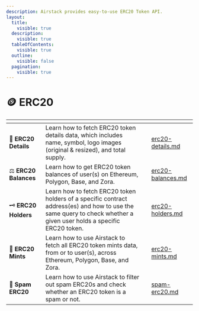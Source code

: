 ```yaml
---
description: Airstack provides easy-to-use ERC20 Token API.
layout:
  title:
    visible: true
  description:
    visible: true
  tableOfContents:
    visible: true
  outline:
    visible: false
  pagination:
    visible: true
---
```


# 🪙 ERC20

<table data-view="cards"><thead><tr><th></th><th></th><th></th><th data-hidden data-card-target data-type="content-ref"></th></tr></thead><tbody><tr><td><span data-gb-custom-inline data-tag="emoji" data-code="1f4d1">📑</span> <strong>ERC20 Details</strong></td><td>Learn how to fetch ERC20 token details data, which includes name, symbol, logo images (original &#x26; resized), and total supply.</td><td></td><td><a href="erc20-details.md">erc20-details.md</a></td></tr><tr><td><span data-gb-custom-inline data-tag="emoji" data-code="2696">⚖</span> <strong>ERC20 Balances</strong></td><td>Learn how to get ERC20 token balances of user(s) on Ethereum, Polygon, Base, and Zora.</td><td></td><td><a href="erc20-balances.md">erc20-balances.md</a></td></tr><tr><td><span data-gb-custom-inline data-tag="emoji" data-code="1f5dd">🗝</span> <strong>ERC20 Holders</strong></td><td>Learn how to fetch ERC20 token holders of a specific contract address(es) and how to use the same query to check whether a given user holds a specific ERC20 token.</td><td></td><td><a href="erc20-holders.md">erc20-holders.md</a></td></tr><tr><td><span data-gb-custom-inline data-tag="emoji" data-code="1f45b">👛</span> <strong>ERC20 Mints</strong></td><td>Learn how to use Airstack to fetch all ERC20 token mints data, from or to user(s), across Ethereum, Polygon, Base, and Zora.</td><td></td><td><a href="erc20-mints.md">erc20-mints.md</a></td></tr><tr><td><span data-gb-custom-inline data-tag="emoji" data-code="1f9f9">🧹</span> <strong>Spam ERC20</strong></td><td>Learn how to use Airstack to filter out spam ERC20s and check whether an ERC20 token is a spam or not.</td><td></td><td><a href="spam-erc20.md">spam-erc20.md</a></td></tr></tbody></table>

